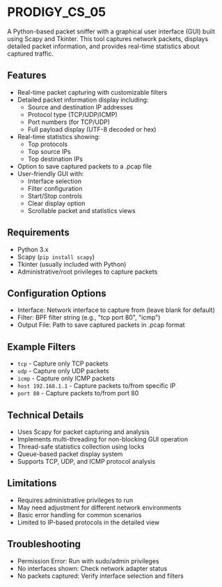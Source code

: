 # PRODIGY_CS_05
A Python-based packet sniffer with a graphical user interface (GUI) built using Scapy and Tkinter. This tool captures network packets, displays detailed packet information, and provides real-time statistics about captured traffic.

## Features
- Real-time packet capturing with customizable filters
- Detailed packet information display including:
  - Source and destination IP addresses
  - Protocol type (TCP/UDP/ICMP)
  - Port numbers (for TCP/UDP)
  - Full payload display (UTF-8 decoded or hex)
- Real-time statistics showing:
  - Top protocols
  - Top source IPs
  - Top destination IPs
- Option to save captured packets to a .pcap file
- User-friendly GUI with:
  - Interface selection
  - Filter configuration
  - Start/Stop controls
  - Clear display option
  - Scrollable packet and statistics views
 
## Requirements
- Python 3.x
- Scapy (`pip install scapy`)
- Tkinter (usually included with Python)
- Administrative/root privileges to capture packets

## Configuration Options
- Interface: Network interface to capture from (leave blank for default)
- Filter: BPF filter string (e.g., "tcp port 80", "icmp")
- Output File: Path to save captured packets in .pcap format

## Example Filters
- `tcp` - Capture only TCP packets
- `udp` - Capture only UDP packets
- `icmp` - Capture only ICMP packets
- `host 192.168.1.1` - Capture packets to/from specific IP
- `port 80` - Capture packets to/from port 80

## Technical Details
- Uses Scapy for packet capturing and analysis
- Implements multi-threading for non-blocking GUI operation
- Thread-safe statistics collection using locks
- Queue-based packet display system
- Supports TCP, UDP, and ICMP protocol analysis

## Limitations
- Requires administrative privileges to run
- May need adjustment for different network environments
- Basic error handling for common scenarios
- Limited to IP-based protocols in the detailed view

## Troubleshooting
- Permission Error: Run with sudo/admin privileges
- No interfaces shown: Check network adapter status
- No packets captured: Verify interface selection and filters
